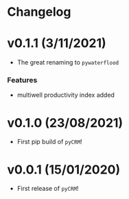 # Changelog

<!--next-version-placeholder-->

# v0.1.1 (3/11/2021)

- The great renaming to `pywaterflood`
### Features
- multiwell productivity index added

# v0.1.0 (23/08/2021)

- First pip build of `pyCRM`!

# v0.0.1 (15/01/2020)

- First release of `pyCRM`!